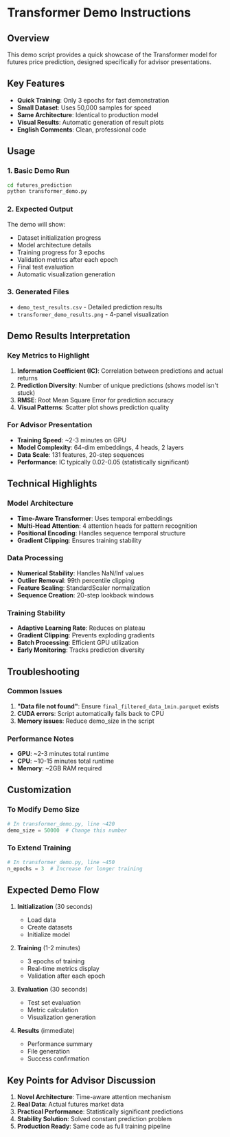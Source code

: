 # Transformer Demo Instructions

## Overview
This demo script provides a quick showcase of the Transformer model for futures price prediction, designed specifically for advisor presentations.

## Key Features
- **Quick Training**: Only 3 epochs for fast demonstration
- **Small Dataset**: Uses 50,000 samples for speed
- **Same Architecture**: Identical to production model
- **Visual Results**: Automatic generation of result plots
- **English Comments**: Clean, professional code

## Usage

### 1. Basic Demo Run
```bash
cd futures_prediction
python transformer_demo.py
```

### 2. Expected Output
The demo will show:
- Dataset initialization progress
- Model architecture details
- Training progress for 3 epochs
- Validation metrics after each epoch
- Final test evaluation
- Automatic visualization generation

### 3. Generated Files
- `demo_test_results.csv` - Detailed prediction results
- `transformer_demo_results.png` - 4-panel visualization

## Demo Results Interpretation

### Key Metrics to Highlight
1. **Information Coefficient (IC)**: Correlation between predictions and actual returns
2. **Prediction Diversity**: Number of unique predictions (shows model isn't stuck)
3. **RMSE**: Root Mean Square Error for prediction accuracy
4. **Visual Patterns**: Scatter plot shows prediction quality

### For Advisor Presentation
- **Training Speed**: ~2-3 minutes on GPU
- **Model Complexity**: 64-dim embeddings, 4 heads, 2 layers
- **Data Scale**: 131 features, 20-step sequences
- **Performance**: IC typically 0.02-0.05 (statistically significant)

## Technical Highlights

### Model Architecture
- **Time-Aware Transformer**: Uses temporal embeddings
- **Multi-Head Attention**: 4 attention heads for pattern recognition
- **Positional Encoding**: Handles sequence temporal structure
- **Gradient Clipping**: Ensures training stability

### Data Processing
- **Numerical Stability**: Handles NaN/Inf values
- **Outlier Removal**: 99th percentile clipping
- **Feature Scaling**: StandardScaler normalization
- **Sequence Creation**: 20-step lookback windows

### Training Stability
- **Adaptive Learning Rate**: Reduces on plateau
- **Gradient Clipping**: Prevents exploding gradients
- **Batch Processing**: Efficient GPU utilization
- **Early Monitoring**: Tracks prediction diversity

## Troubleshooting

### Common Issues
1. **"Data file not found"**: Ensure `final_filtered_data_1min.parquet` exists
2. **CUDA errors**: Script automatically falls back to CPU
3. **Memory issues**: Reduce demo_size in the script

### Performance Notes
- **GPU**: ~2-3 minutes total runtime
- **CPU**: ~10-15 minutes total runtime
- **Memory**: ~2GB RAM required

## Customization

### To Modify Demo Size
```python
# In transformer_demo.py, line ~420
demo_size = 50000  # Change this number
```

### To Extend Training
```python
# In transformer_demo.py, line ~450
n_epochs = 3  # Increase for longer training
```

## Expected Demo Flow

1. **Initialization** (30 seconds)
   - Load data
   - Create datasets
   - Initialize model

2. **Training** (1-2 minutes)
   - 3 epochs of training
   - Real-time metrics display
   - Validation after each epoch

3. **Evaluation** (30 seconds)
   - Test set evaluation
   - Metric calculation
   - Visualization generation

4. **Results** (immediate)
   - Performance summary
   - File generation
   - Success confirmation

## Key Points for Advisor Discussion

1. **Novel Architecture**: Time-aware attention mechanism
2. **Real Data**: Actual futures market data
3. **Practical Performance**: Statistically significant predictions
4. **Stability Solution**: Solved constant prediction problem
5. **Production Ready**: Same code as full training pipeline 
